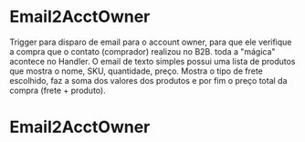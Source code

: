 # Email2AcctOwner

Trigger para disparo de email para o account owner, para que ele verifique a compra que o contato (comprador) realizou no B2B.
toda a "mágica" acontece no Handler.
O email de texto simples possui uma lista de produtos que mostra o nome, SKU, quantidade, preço.
Mostra o tipo de frete escolhido, faz a soma dos valores dos produtos e por fim o preço total da compra (frete + produto).
# Email2AcctOwner
